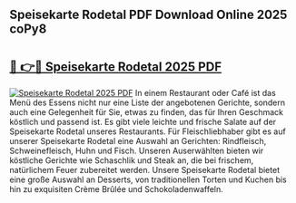 ## Speisekarte Rodetal PDF Download Online 2025 coPy8

# <h2><a href="http://gc6md8.nevu.top/?p=Speisekarte+Rodetal">🔗 👉🔴 Speisekarte Rodetal 2025 PDF</a></h2>

[![Speisekarte Rodetal 2025 PDF](https://i.imgur.com/dBaPXMq.png)](http://gc6md8.nevu.top/?p=Speisekarte+Rodetal)
In einem Restaurant oder Café ist das Menü des Essens nicht nur eine Liste der angebotenen Gerichte, sondern auch eine Gelegenheit für Sie, etwas zu finden, das für Ihren Geschmack köstlich und passend ist. Es gibt viele leichte und frische Salate auf der Speisekarte Rodetal unseres Restaurants. Für Fleischliebhaber gibt es auf unserer Speisekarte Rodetal eine Auswahl an Gerichten: Rindfleisch, Schweinefleisch, Huhn und Fisch. Unseren Auserwählten bieten wir köstliche Gerichte wie Schaschlik und Steak an, die bei frischem, natürlichem Feuer zubereitet werden. Unsere Speisekarte Rodetal bietet eine große Auswahl an Desserts, von traditionellen Torten und Kuchen bis hin zu exquisiten Crème Brûlée und Schokoladenwaffeln.

